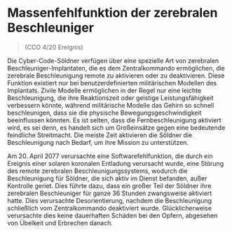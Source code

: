 # Massenfehlfunktion der zerebralen Beschleuniger
> (CCO 4/20 Ereignis)

Die Cyber-Code-Söldner verfügen über eine spezielle Art von zerebralen Beschleuniger-Implantaten, die es dem Zentralkommando ermöglichen, die zerebrale Beschleunigung remote zu aktivieren oder zu deaktivieren. Diese Funktion existiert nur bei benutzerdefinierten militärischen Modellen des Implantats. Zivile Modelle ermöglichen in der Regel nur eine leichte Beschleunigung, die ihre Reaktionszeit oder geistige Leistungsfähigkeit verbessern könnte, während militärische Modelle das Gehirn so schnell beschleunigen, dass sie die physische Bewegungsgeschwindigkeit beeinflussen könnten. Es ist selten, dass die Fernbeschleunigung aktiviert wird, es sei denn, es handelt sich um Großeinsätze gegen eine bedeutende feindliche Streitmacht. Die meiste Zeit aktivieren die Söldner die Beschleunigung nach Bedarf, um ihre Mission zu unterstützen.

Am 20. April 2077 verursachte eine Softwarefehlfunktion, die durch ein Ereignis einer solaren koronalen Entladung verursacht wurde, eine Störung des remote zerebralen Beschleunigungssystems, wodurch die Beschleunigung für Söldner, die sich aktiv im Dienst befanden, außer Kontrolle geriet. Dies führte dazu, dass ein großer Teil der Söldner ihre zerebralen Beschleuniger für ganze 36 Stunden zwangsweise aktiviert hatte. Dies verursachte Desorientierung, nachdem die Beschleunigung schließlich vom Zentralkommando deaktiviert wurde. Glücklicherweise verursachte dies keine dauerhaften Schäden bei den Opfern, abgesehen von Übelkeit und Erbrechen danach.
